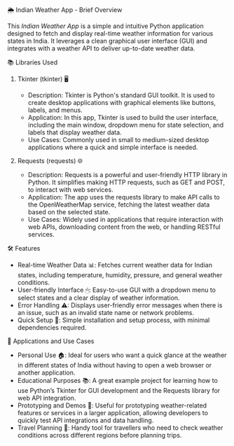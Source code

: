 🌦 Indian Weather App - Brief Overview

This *Indian Weather App* is a simple and intuitive Python application designed to fetch and display real-time weather information for various states in India. It leverages a clean graphical user interface (GUI) and integrates with a weather API to deliver up-to-date weather data.


📚 Libraries Used

1. Tkinter (tkinter) 🖥
   - Description: Tkinter is Python's standard GUI toolkit. It is used to create desktop applications with graphical elements like buttons, labels, and menus.
   - Application: In this app, Tkinter is used to build the user interface, including the main window, dropdown menu for state selection, and labels that display weather data.
   - Use Cases: Commonly used in small to medium-sized desktop applications where a quick and simple interface is needed.

2. Requests (requests) 🌐
   - Description: Requests is a powerful and user-friendly HTTP library in Python. It simplifies making HTTP requests, such as GET and POST, to interact with web services.
   - Application: The app uses the requests library to make API calls to the OpenWeatherMap service, fetching the latest weather data based on the selected state.
   - Use Cases: Widely used in applications that require interaction with web APIs, downloading content from the web, or handling RESTful services.
 
 
 🛠 Features

- Real-time Weather Data 📊: Fetches current weather data for Indian states, including temperature, humidity, pressure, and general weather conditions.
- User-friendly Interface 🖱: Easy-to-use GUI with a dropdown menu to select states and a clear display of weather information.
- Error Handling ⚠: Displays user-friendly error messages when there is an issue, such as an invalid state name or network problems.
- Quick Setup 🚀: Simple installation and setup process, with minimal dependencies required.


💼 Applications and Use Cases

- Personal Use 🏠: Ideal for users who want a quick glance at the weather in different states of India without having to open a web browser or another application.
- Educational Purposes 📚: A great example project for learning how to use Python’s Tkinter for GUI development and the Requests library for web API integration.
- Prototyping and Demos 🧩: Useful for prototyping weather-related features or services in a larger application, allowing developers to quickly test API integrations and data handling.
- Travel Planning 🧳: Handy tool for travellers who need to check weather conditions across different regions before planning trips.
